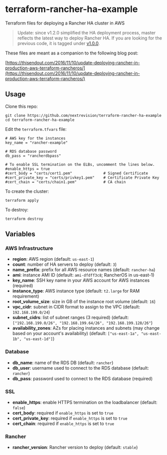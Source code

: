 # terraform-rancher-ha-example
Terraform files for deploying a Rancher HA cluster in AWS

> Update: since v1.2.0 simplified the HA deployment process, master reflects the latest way to deploy Rancher HA. If you are looking for the previous code, it is tagged under [v1.0.0](https://github.com/nextrevision/terraform-rancher-ha-example/tree/v1.0.0).

These files are meant as a companion to the following blog post:

[https://thisendout.com/2016/11/10/update-deploying-rancher-in-production-aws-terraform-rancheros/](https://thisendout.com/2016/11/10/update-deploying-rancher-in-production-aws-terraform-rancheros/)

## Usage

Clone this repo:

```
git clone https://github.com/nextrevision/terraform-rancher-ha-example
cd terraform-rancher-ha-example
```

Edit the `terraform.tfvars` file:

```
# AWS key for the instances
key_name = "rancher-example"

# RDS database password
db_pass = "rancherdbpass"

# To enable SSL termination on the ELBs, uncomment the lines below.
#enable_https = true
#cert_body = "certs/cert1.pem"              # Signed Certificate
#cert_private_key = "certs/privkey1.pem"    # Certificate Private Key
#cert_chain = "certs/chain1.pem"            # CA chain
```

To create the cluster:

```
terraform apply
```

To destroy:

```
terraform destroy
```

## Variables

### AWS Infrastructure
* **region**: AWS region (default: `us-east-1`)
* **count**: number of HA servers to deploy (default: `3`)
* **name_prefix**: prefix for all AWS resource names (default: `rancher-ha`)
* **ami**: instance AMI ID (default: `ami-dfdff3c8`; RancherOS in us-east-1)
* **key_name**: SSH key name in your AWS account for AWS instances (required)
* **instance_type**: AWS instance type (default: `t2.large` for RAM requirement)
* **root_volume_size**: size in GB of the instance root volume (default: `16`)
* **vpc_cidr**: subnet in CIDR format to assign to the VPC (default: `192.168.199.0/24`)
* **subnet_cidrs**: list of subnet ranges (3 required) (default: `["192.168.199.0/26", "192.168.199.64/26", "192.168.199.128/26"`)
* **availability_zones**: AZs for placing instances and subnets (may change based on your account's availability) (default: `["us-east-1a", "us-east-1b", "us-east-1d"]`)

### Database
* **db_name**: name of the RDS DB (default: `rancher`)
* **db_user**: username used to connect to the RDS database (default: `rancher`)
* **db_pass**: password used to connect to the RDS database (required)

### SSL
* **enable_https**: enable HTTPS termination on the loadbalancer (default: `false`)
* **cert_body**: required if `enable_https` is set to `true`
* **cert_private_key**: required if `enable_https` is set to `true`
* **cert_chain**: required if `enable_https` is set to `true`

### Rancher
* **rancher_version**: Rancher version to deploy (default: `stable`)
